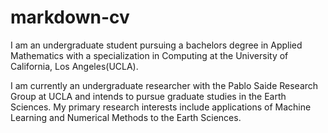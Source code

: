 # markdown-cv
I am an undergraduate student pursuing a bachelors degree in Applied Mathematics with a specialization in Computing at the University of California, Los Angeles(UCLA). 

I am currently an undergraduate researcher with the Pablo Saide Research Group at UCLA and intends to pursue graduate studies in the Earth Sciences. My primary research interests include applications of Machine Learning and Numerical Methods to the Earth Sciences.

